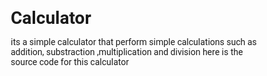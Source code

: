 # Calculator
its a simple calculator that perform simple calculations such as addition, substraction ,multiplication and division
here is the source code for this calculator
<html>
    <head>
        <title>calculator</title>
        <style>
*{
margin:0;
padding:0;
font-family:roboto,arial;
box-sizing:border-box;
}

.container{
width:100%;
height:100%;
background-color:rgb(227, 227, 223);
display:flex;
align-items:center;
justify-content:center;


}
.calculator{
    background-color:darkslategray;
   
    padding:10px;
    border-radius:8px;
    

}
.calculator form input{
    border:0;
    outline:0;
    width:60px;
    height:60px;
    border-radius:8px;
    box-shadow:-8px -8px 15px rgba(255, 255, 255, 0.1), 5px 5px 15px rgba(0,0,0,0.2);
    color:aliceblue;
    background:transparent;
    font-size:20px;
    cursor:pointer;
    margin:10px;
}
 form .display{
    display:flex;
    justify-content:flex-end;
    margin:20px 0;   
 }

 form .display input{
    text-align:right;
    flex:1;
    font-size:45px;
    box-shadow:none; 
 }

form input.equal{
    width:145px;
}

 form input.cal{
    color:blanchedalmond;
 }
  form input.bracks{
    color:rgba(0, 255, 255, 0.735);
  }

        </style>
    </head>
    <body>
<div class="container">
    <div class="calculator">
        <form>
            <div class="display">
                <input  class="enter" type="text" name="screen">
            </div>
            <div>
                <input type="button" value="AC" onclick="screen.value='' " class="cal">
                <input type="button" value="DEL" onclick="screen.value=screen.value.slice(0,-1)" class="cal">
                <input type="button" value="." onclick="screen.value+='.' " class="cal">
                <input type="button" value="/" onclick="screen.value+='/' " class="cal">
            </div>
            <div>
                <input type="button" value="(" onclick="screen.value +='('" class="bracks">
                <input type="button" value=")" onclick="screen.value +=')'" class="bracks">
                <input type="button" value="{" onclick="screen.value +='{'" class="bracks">
                <input type="button" value="}" onclick="screen.value +='}'" class="bracks">
            </div>
            <div>
                <input type="button" value="7" onclick="screen.value +='7'" >
                <input type="button" value="8" onclick="screen.value +='8'" >
                <input type="button" value="9" onclick="screen.value +='9'" >
                <input type="button" value="*" onclick="screen.value +='*'" class="cal">
            </div>
            <div>
                <input type="button" value="4" onclick="screen.value +='4'" >
                <input type="button" value="5" onclick="screen.value +='5'" >
                <input type="button" value="6" onclick="screen.value +='6'" >
                <input type="button" value="+" onclick="screen.value +='+'" class="cal">
            </div>
            <div>
                <input type="button" value="1" onclick="screen.value +='1'" >
                <input type="button" value="2" onclick="screen.value +='2'" >
                <input type="button" value="3" onclick="screen.value +='3'" >
                <input type="button" value="-" onclick="screen.value +='-'" class="cal">
            </div>

            
            
            <div>
                <input type="button" value="00" onclick="screen.value+='00'" >
                <input type="button" value="0" onclick="screen.value+='0'" >
                <input type="button" value="=" onclick="screen.value=eval(screen.value)" class="equal cal">
            </div>
        </form>
    </div>
</div>


    </body>
</html>

